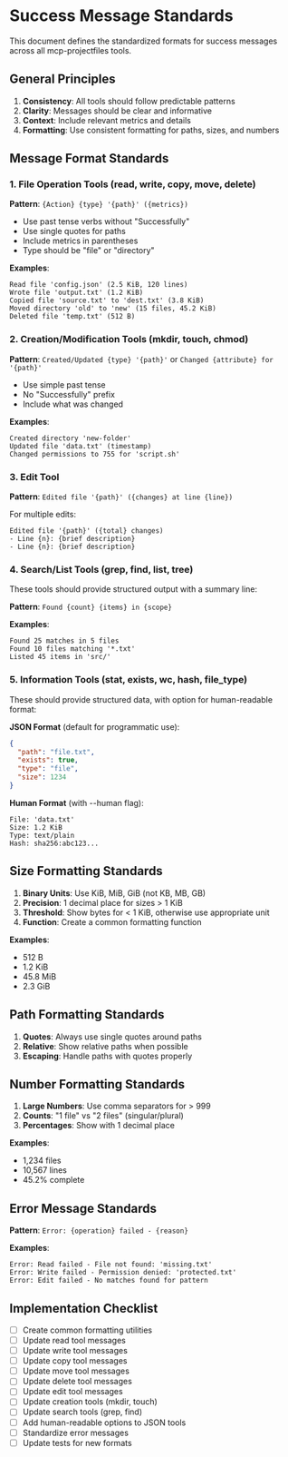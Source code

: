 # Success Message Standards

This document defines the standardized formats for success messages across all mcp-projectfiles tools.

## General Principles

1. **Consistency**: All tools should follow predictable patterns
2. **Clarity**: Messages should be clear and informative
3. **Context**: Include relevant metrics and details
4. **Formatting**: Use consistent formatting for paths, sizes, and numbers

## Message Format Standards

### 1. File Operation Tools (read, write, copy, move, delete)

**Pattern**: `{Action} {type} '{path}' ({metrics})`

- Use past tense verbs without "Successfully"
- Use single quotes for paths
- Include metrics in parentheses
- Type should be "file" or "directory"

**Examples**:
```
Read file 'config.json' (2.5 KiB, 120 lines)
Wrote file 'output.txt' (1.2 KiB)
Copied file 'source.txt' to 'dest.txt' (3.8 KiB)
Moved directory 'old' to 'new' (15 files, 45.2 KiB)
Deleted file 'temp.txt' (512 B)
```

### 2. Creation/Modification Tools (mkdir, touch, chmod)

**Pattern**: `Created/Updated {type} '{path}'` or `Changed {attribute} for '{path}'`

- Use simple past tense
- No "Successfully" prefix
- Include what was changed

**Examples**:
```
Created directory 'new-folder'
Updated file 'data.txt' (timestamp)
Changed permissions to 755 for 'script.sh'
```

### 3. Edit Tool

**Pattern**: `Edited file '{path}' ({changes} at line {line})`

For multiple edits:
```
Edited file '{path}' ({total} changes)
- Line {n}: {brief description}
- Line {n}: {brief description}
```

### 4. Search/List Tools (grep, find, list, tree)

These tools should provide structured output with a summary line:

**Pattern**: `Found {count} {items} in {scope}`

**Examples**:
```
Found 25 matches in 5 files
Found 10 files matching '*.txt'
Listed 45 items in 'src/'
```

### 5. Information Tools (stat, exists, wc, hash, file_type)

These should provide structured data, with option for human-readable format:

**JSON Format** (default for programmatic use):
```json
{
  "path": "file.txt",
  "exists": true,
  "type": "file",
  "size": 1234
}
```

**Human Format** (with --human flag):
```
File: 'data.txt'
Size: 1.2 KiB
Type: text/plain
Hash: sha256:abc123...
```

## Size Formatting Standards

1. **Binary Units**: Use KiB, MiB, GiB (not KB, MB, GB)
2. **Precision**: 1 decimal place for sizes > 1 KiB
3. **Threshold**: Show bytes for < 1 KiB, otherwise use appropriate unit
4. **Function**: Create a common formatting function

**Examples**:
- 512 B
- 1.2 KiB
- 45.8 MiB
- 2.3 GiB

## Path Formatting Standards

1. **Quotes**: Always use single quotes around paths
2. **Relative**: Show relative paths when possible
3. **Escaping**: Handle paths with quotes properly

## Number Formatting Standards

1. **Large Numbers**: Use comma separators for > 999
2. **Counts**: "1 file" vs "2 files" (singular/plural)
3. **Percentages**: Show with 1 decimal place

**Examples**:
- 1,234 files
- 10,567 lines
- 45.2% complete

## Error Message Standards

**Pattern**: `Error: {operation} failed - {reason}`

**Examples**:
```
Error: Read failed - File not found: 'missing.txt'
Error: Write failed - Permission denied: 'protected.txt'
Error: Edit failed - No matches found for pattern
```

## Implementation Checklist

- [ ] Create common formatting utilities
- [ ] Update read tool messages
- [ ] Update write tool messages
- [ ] Update copy tool messages
- [ ] Update move tool messages
- [ ] Update delete tool messages
- [ ] Update edit tool messages
- [ ] Update creation tools (mkdir, touch)
- [ ] Update search tools (grep, find)
- [ ] Add human-readable options to JSON tools
- [ ] Standardize error messages
- [ ] Update tests for new formats